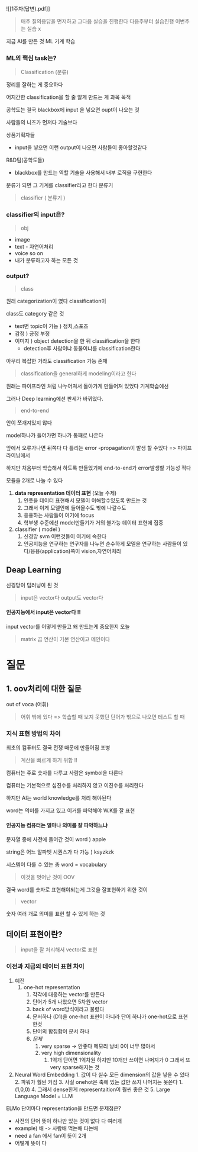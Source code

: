 ![[1주차(답변).pdf]]

> 매주 질의응답을 먼저하고 그다음 실습을 진행한다 
다음주부터 실습진행 
이번주는 실습 x 

지금 AI를 만든 것 ML
기계 학습 

### ML의 핵심 task는?
> Classification (분류)

정리를 잘하는 게 중요하다 

어지간한 classification을 할 줄 알게 만드는 게 과목 목적 

공학도는 결국 blackbox에 input 을 넣으면 oupt이 나오는 것 

사람들의 니즈가 먼저다 기술보다 

상품기획자들  
- input을 넣으면 이런 output이 나오면 사람들이 좋아할것같다

R&D팀(공학도들) 
- blackbox를 만드는 역할  기술을 사용해서 내부 로직을 구현한다

분류가 되면 그 기계를 classifier라고 한다 분류기 

> classifier ( 분류기 )

### classifier의 input은?
> obj

- image
- text - 자연어처리
- voice so on
- 내가 분류하고자 하는 모든 것

### output?
> class

원래 categorization이 였다 classification이 

class도 category 같은 것

- text면 topic이 가능 ) 정치,스포츠
- 감정 ) 긍정 부정 
- 이미지 ) object detection을 한 뒤 classification을 한다
	- detection후 사람이냐 동물이냐를 classification한다

아무리 복잡한 거라도 classification 가능 존재

>classification을 general하게 modeling이라고 한다

원래는 파이프라인 처럼 나누어져서 돌아가게 만들어져 있었다
기계학습에선

그러나 Deep learning에선 판세가 바뀌었다.

> end-to-end 

안이 쪼개져있지 않다 

model하나가 들어가면 하나가 통째로 나온다 

앞에서 오류가나면 뒤쪽다 다 틀리는 error -propagation이 발생 할 수있다 => 파이프라이닝에서

하지만 처음부터 학습해서 하도록 만들었기에 end-to-end가 error발생할 가능성 적다

모듈을 2개로 나눌 수 있다

1. **data representation 데이터 표현** (오늘 주제)
	1. 인풋을 데이터 표현해서 모델이 이해할수있도록 만드는 것
	2. 그래서 이게 모델안에 들어올수도 밖에 나갈수도
	3. 응용하는 사람들이 여기에 focus 
	4. 학부생 수준에선 model만들기가 거의 불가능 데이터 표현에 집중
2. classifier ( model )
	1. 신경망 svm 이런것들이 여기에 속한다
	2. 인공지능을 연구하는 연구자를 나누면 순수하게 모델을 연구하는 사람들이 있다/응용(application)쪽이 vision,자연어처리

## Deap Learning

신경망이 딥러닝이 된 것 

> input은 vector다 output도 vector다 

#### 인공지능에서 input은 vector다 !!

input vector를 어떻게 만들고 왜 만드는게 중요한지 오늘

> matrix 곱 연산이 기본 연산이고 메인이다

# 질문 

## 1. oov처리에 대한 질문

out of voca (어휘)

> 어휘 밖에 있다 => 학습할 때 보지 못했던 단어가 밖으로 나오면 테스트 할 때
> 

### 지식 표현 방법의 차이
최초의 컴퓨터도 결국 전쟁 때문에 만들어짐 포병
> 계산을 빠르게 하기 위함 !!

컴퓨터는 주로 숫자를 다루고 사람은 symbol을 다룬다

컴퓨터는 기본적으로 십진수를 처리하지 않고 이진수를 처리한다

하지만 AI는 world knowledge를 처리 해야된다

word는 의미를 가지고 있고 이거를 파악해야 W.K를 잘 표현

#### 인공지능 컴퓨터는 얼마나 의미를 잘 파악하느냐

문자열 중에 사전에 들어간 것이 word ) apple

string은 어느 알파벳 시퀀스가 다 가능 ) ksyzkzk

시스템이 다룰 수 있는 총 word = vocabulary 

> 이것을 벗어난 것이 OOV

결국 word를 숫자로 표현해야되는게 그것을 잘표현하기 위한 것이 

> vector 

숫자 여러 개로 의미를 표현 할 수 있게 하는 것

## 데이터 표현이란?
> input을 잘 처리해서 vector로 표현 


### 이전과 지금의 데이터 표현 차이

1. 예전
	1. one-hot representation
		1. 각각에 대응하는 vector를 만든다
		2. 단어가 5개 나왔으면 5차원 vector 
		3. back of word방식이라고 불렸다
		4. 문서하나 (D1)을 one-hot  표현이 아니라 단어 하나가 one-hot으로 표현한것
		5. 단어의 합집합이 문서 하나 
		6. *문제*
			1. very sparse -> 안좋다 메모리 낭비 0이 너무 많아서 
			2. very high dimensionality 
				1. 1억개 단어면 1억차원 하지만 10개만 쓰이면 나머지가 0 그래서 또 very sparse해지는 것 
2. Neural Word Embedding
		1. 값이 다 실수 모든 dimension의 값을 넣을 수 있다
		2. 파워가 훨씬 커짐 
		3. 사실 onehot은 축에 있는 값만 쓰지 나머지는 못쓴다 
			1. (1,0,0)
		4. 그래서 dense한게 representaition이 훨씬 좋은 것 
		5. Large Language Model = LLM

ELMo
단어마다 representation을 만드면 문제점은?
- 사전의 단어 뜻이 하나만 있는 것이 없다 다 여러개
- example) 배 -> 사람배 먹는배 타는배
- need a fan 에서 fan이 뜻이 2개 
- 어떻게 뜻이 다





